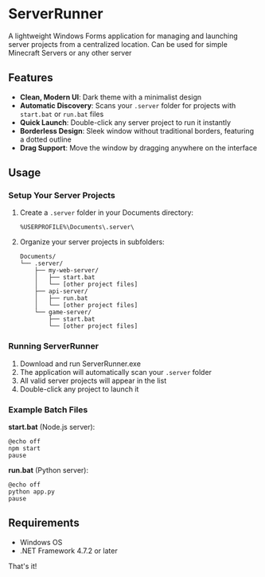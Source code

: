 # ServerRunner

A lightweight Windows Forms application for managing and launching server projects from a centralized location.
Can be used for simple Minecraft Servers or any other server

## Features

- **Clean, Modern UI**: Dark theme with a minimalist design
- **Automatic Discovery**: Scans your `.server` folder for projects with `start.bat` or `run.bat` files
- **Quick Launch**: Double-click any server project to run it instantly
- **Borderless Design**: Sleek window without traditional borders, featuring a dotted outline
- **Drag Support**: Move the window by dragging anywhere on the interface

## Usage

### Setup Your Server Projects

1. Create a `.server` folder in your Documents directory:
   ```
   %USERPROFILE%\Documents\.server\
   ```

2. Organize your server projects in subfolders:
   ```
   Documents/
   └── .server/
       ├── my-web-server/
       │   ├── start.bat
       │   └── [other project files]
       ├── api-server/
       │   ├── run.bat
       │   └── [other project files]
       └── game-server/
           ├── start.bat
           └── [other project files]
   ```

### Running ServerRunner

1. Download and run ServerRunner.exe
2. The application will automatically scan your `.server` folder
3. All valid server projects will appear in the list
4. Double-click any project to launch it

### Example Batch Files

**start.bat** (Node.js server):
```batch
@echo off
npm start
pause
```

**run.bat** (Python server):
```batch
@echo off
python app.py
pause
```

## Requirements

- Windows OS
- .NET Framework 4.7.2 or later

That's it!

